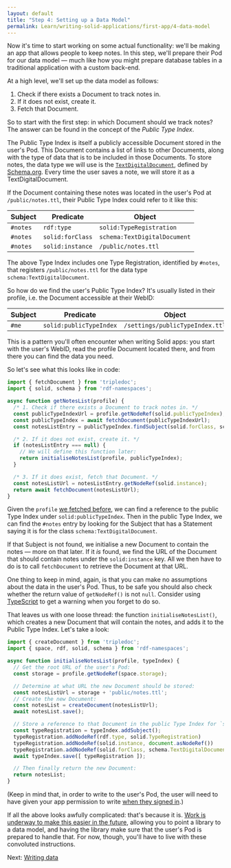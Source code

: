 ```yaml
---
layout: default
title: "Step 4: Setting up a Data Model"
permalink: Learn/writing-solid-applications/first-app/4-data-model
---
```


Now it's time to start working on some actual functionality: we'll be making an app that allows
people to keep notes. In this step, we'll prepare their Pod for our data model — much like how you
might prepare database tables in a traditional application with a custom back-end.

At a high level, we'll set up the data model as follows:

1. Check if there exists a Document to track notes in.
2. If it does not exist, create it.
3. Fetch that Document.

So to start with the first step: in which Document should we track notes? The answer can be found in
the concept of the _Public Type Index_.

The Public Type Index is itself a publicly accessible Document stored in the user's Pod. This
Document contains a list of links to other Documents, along with the type of data that is to be
included in those Documents. To store notes, the data type we will use is the
[`TextDigitalDocument`](https://schema.org/TextDigitalDocument), defined by
[Schema.org](https://schema.org/). Every time the user saves a note, we will store it as a
TextDigitalDocument.

If the Document containing these notes was located in the user's Pod at `/public/notes.ttl`, their
Public Type Index could refer to it like this:

| Subject | Predicate | Object |
| --- | --- | --- |
| `#notes` | `rdf:type`       | `solid:TypeRegistration`     |
| `#notes` | `solid:forClass` | `schema:TextDigitalDocument` |
| `#notes` | `solid:instance` | `/public/notes.ttl`          |

The above Type Index includes one Type Registration, identified by `#notes`, that registers
`/public/notes.ttl` for the data type `schema:TextDigitalDocument`.

So how do we find the user's Public Type Index? It's usually listed in their profile, i.e. the
Document accessible at their WebID:

| Subject | Predicate | Object |
| --- | --- | --- |
| `#me` | `solid:publicTypeIndex` | `/settings/publicTypeIndex.ttl` |

This is a pattern you'll often encounter when writing Solid apps: you start with the user's WebID,
read the profile Document located there, and from there you can find the data you need.

So let's see what this looks like in code:

```javascript
import { fetchDocument } from 'tripledoc';
import { solid, schema } from 'rdf-namespaces';

async function getNotesList(profile) {
  /* 1. Check if there exists a Document to track notes in. */
  const publicTypeIndexUrl = profile.getNodeRef(solid.publicTypeIndex);
  const publicTypeIndex = await fetchDocument(publicTypeIndexUrl);
  const notesListEntry = publicTypeIndex.findSubject(solid.forClass, schema.TextDigitalDocument);

  /* 2. If it does not exist, create it. */
  if (notesListEntry === null) {
    // We will define this function later:
    return initialiseNotesList(profile, publicTypeIndex);
  }

  /* 3. If it does exist, fetch that Document. */
  const notesListUrl = notesListEntry.getNodeRef(solid.instance);
  return await fetchDocument(notesListUrl);
}
```

Given the `profile` [we fetched before](3-reading-data), we can find a reference to the public Type
Index under `solid:publicTypeIndex`. Then in the public Type Index, we can find the `#notes` entry
by looking for the Subject that has a Statement saying it is for the class
`schema:TextDigitalDocument`.

If that Subject is not found, we initialise a new Document to contain the notes — more on that
later. If it _is_ found, we find the URL of the Document that should contain notes under the
`solid:instance` key. All we then have to do is to call `fetchDocument` to retrieve the Document at
that URL.

One thing to keep in mind, again, is that you can make no assumptions about the data in the user's
Pod. Thus, to be safe you should also check whether the return value of `getNodeRef()` is not
`null`. Consider using [TypeScript](https://www.typescriptlang.org/) to get a warning when you
forget to do so.

That leaves us with one loose thread: the function `initialiseNotesList()`, which creates a new
Document that will contain the notes, and adds it to the Public Type Index. Let's take a look:

```javascript
import { createDocument } from 'tripledoc';
import { space, rdf, solid, schema } from 'rdf-namespaces';

async function initialiseNotesList(profile, typeIndex) {
  // Get the root URL of the user's Pod:
  const storage = profile.getNodeRef(space.storage);

  // Determine at what URL the new Document should be stored:
  const notesListUrl = storage + 'public/notes.ttl';
  // Create the new Document:
  const notesList = createDocument(notesListUrl);
  await notesList.save();

  // Store a reference to that Document in the public Type Index for `schema:TextDigitalDocument`:
  const typeRegistration = typeIndex.addSubject();
  typeRegistration.addNodeRef(rdf.type, solid.TypeRegistration)
  typeRegistration.addNodeRef(solid.instance, document.asNodeRef())
  typeRegistration.addNodeRef(solid.forClass, schema.TextDigitalDocument)
  await typeIndex.save([ typeRegistration ]);

  // Then finally return the new Document:
  return notesList;
}
```

(Keep in mind that, in order to write to the user's Pod, the user will need to have given your app
permission to write [when they signed in](1-authentication).)

If all the above looks awfully complicated: that's because it is. [Work is underway to make this
easier in the future](https://ruben.verborgh.org/blog/2019/06/17/shaping-linked-data-apps/),
allowing you to point a library to a data model, and having the library make sure that the user's
Pod is prepared to handle that. For now, though, you'll have to live with these convoluted
instructions.

Next: [Writing data](5-writing-data)
